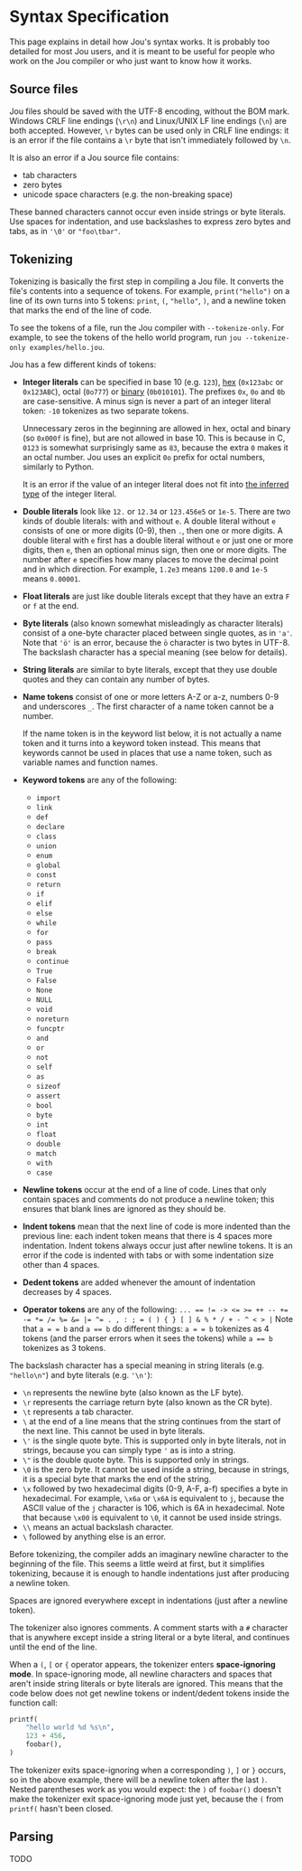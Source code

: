 # Syntax Specification

This page explains in detail how Jou's syntax works.
It is probably too detailed for most Jou users,
and it is meant to be useful for people who work on the Jou compiler
or who just want to know how it works.


## Source files

Jou files should be saved with the UTF-8 encoding, without the BOM mark.
Windows CRLF line endings (`\r\n`) and Linux/UNIX LF line endings (`\n`) are both accepted.
However, `\r` bytes can be used only in CRLF line endings:
it is an error if the file contains a `\r` byte that isn't immediately followed by `\n`.

It is also an error if a Jou source file contains:
- tab characters
- zero bytes
- unicode space characters (e.g. the non-breaking space)

These banned characters cannot occur even inside strings or byte literals.
Use spaces for indentation, and use backslashes to express zero bytes and tabs,
as in `'\0'` or `"foo\tbar"`.


## Tokenizing

Tokenizing is basically the first step in compiling a Jou file.
It converts the file's contents into a sequence of tokens.
For example, `print("hello")` on a line of its own turns into 5 tokens:
`print`, `(`, `"hello"`, `)`, and a newline token that marks the end of the line of code.

To see the tokens of a file, run the Jou compiler with `--tokenize-only`.
For example, to see the tokens of the hello world program,
run `jou --tokenize-only examples/hello.jou`.

Jou has a few different kinds of tokens:
- **Integer literals** can be specified in base 10 (e.g. `123`),
    [hex](../bitwise.md#hexadecimal-numbers) (`0x123abc` or `0x123ABC`),
    octal (`0o777`) or
    [binary](../bitwise.md#binary-numbers) (`0b010101`).
    The prefixes `0x`, `0o` and `0b` are case-sensitive.
    A minus sign is never a part of an integer literal token: `-10` tokenizes as two separate tokens.

    Unnecessary zeros in the beginning are allowed in hex, octal and binary (so `0x000f` is fine), but are not allowed in base 10.
    This is because in C, `0123` is somewhat surprisingly same as `83`, because the extra `0` makes it an octal number.
    Jou uses an explicit `0o` prefix for octal numbers, similarly to Python.

    It is an error if the value of an integer literal does not fit into
    [the inferred type](../types.md#type-inference) of the integer literal.

- **Double literals** look like `12.` or `12.34` or `123.456e5` or `1e-5`.
    There are two kinds of double literals: with and without `e`.
    A double literal without `e` consists of one or more digits (0-9), then `.`, then one or more digits.
    A double literal with `e` first has
    a double literal without `e` or just one or more digits,
    then `e`, then an optional minus sign, then one or more digits.
    The number after `e` specifies how many places to move the decimal point and in which direction.
    For example, `1.2e3` means `1200.0` and `1e-5` means `0.00001`.
- **Float literals** are just like double literals except that they have an extra `F` or `f` at the end.
- **Byte literals** (also known somewhat misleadingly as character literals)
    consist of a one-byte character placed between single quotes, as in `'a'`.
    Note that `'ö'` is an error, because the `ö` character is two bytes in UTF-8.
    The backslash character has a special meaning (see below for details).
- **String literals** are similar to byte literals,
    except that they use double quotes and they can contain any number of bytes.
- **Name tokens** consist of one or more letters A-Z or a-z, numbers 0-9 and underscores `_`.
    The first character of a name token cannot be a number.

    If the name token is in the keyword list below, it is not actually a name token
    and it turns into a keyword token instead.
    This means that keywords cannot be used in places that use a name token,
    such as variable names and function names.

- **Keyword tokens** are any of the following:
    - `import`
    - `link`
    - `def`
    - `declare`
    - `class`
    - `union`
    - `enum`
    - `global`
    - `const`
    - `return`
    - `if`
    - `elif`
    - `else`
    - `while`
    - `for`
    - `pass`
    - `break`
    - `continue`
    - `True`
    - `False`
    - `None`
    - `NULL`
    - `void`
    - `noreturn`
    - `funcptr`
    - `and`
    - `or`
    - `not`
    - `self`
    - `as`
    - `sizeof`
    - `assert`
    - `bool`
    - `byte`
    - `int`
    - `float`
    - `double`
    - `match`
    - `with`
    - `case`
- **Newline tokens** occur at the end of a line of code.
    Lines that only contain spaces and comments do not produce a newline token;
    this ensures that blank lines are ignored as they should be.
- **Indent tokens** mean that the next line of code is more indented than the previous line:
    each indent token means that there is 4 spaces more indentation.
    Indent tokens always occur just after newline tokens.
    It is an error if the code is indented with tabs or with some indentation size other than 4 spaces.
- **Dedent tokens** are added whenever the amount of indentation decreases by 4 spaces.
- **Operator tokens** are any of the following: `... == != -> <= >= ++ -- += -= *= /= %= &= |= ^= . , : ; = ( ) { } [ ] & % * / + - ^ < > |`
    Note that `a = = b` and `a == b` do different things:
    `a = = b` tokenizes as 4 tokens (and the parser errors when it sees the tokens)
    while `a == b` tokenizes as 3 tokens.

The backslash character has a special meaning in string literals (e.g. `"hello\n"`) and byte literals (e.g. `'\n'`):
- `\n` represents the newline byte (also known as the LF byte).
- `\r` represents the carriage return byte (also known as the CR byte).
- `\t` represents a tab character.
- `\` at the end of a line means that the string continues from the start of the next line.
    This cannot be used in byte literals.
- `\'` is the single quote byte.
    This is supported only in byte literals, not in strings,
    because you can simply type `'` as is into a string.
- `\"` is the double quote byte. This is supported only in strings.
- `\0` is the zero byte. It cannot be used inside a string, because in strings,
    it is a special byte that marks the end of the string.
- `\x` followed by two hexadecimal digits (0-9, A-F, a-f) specifies a byte in hexadecimal.
    For example, `\x6a` or `\x6A` is equivalent to `j`,
    because the ASCII value of the `j` character is 106,
    which is 6A in hexadecimal.
    Note that because `\x00` is equivalent to `\0`, it cannot be used inside strings.
- `\\` means an actual backslash character.
- `\` followed by anything else is an error.

Before tokenizing, the compiler adds an imaginary newline character to the beginning of the file.
This seems a little weird at first, but it simplifies tokenizing,
because it is enough to handle indentations just after producing a newline token.

Spaces are ignored everywhere except in indentations (just after a newline token).

The tokenizer also ignores comments.
A comment starts with a `#` character that is anywhere except inside a string literal or a byte literal,
and continues until the end of the line.

When a `(`, `[` or `{` operator appears, the tokenizer enters **space-ignoring mode**.
In space-ignoring mode, all newline characters and spaces
that aren't inside string literals or byte literals are ignored.
This means that the code below does not get newline tokens or indent/dedent tokens
inside the function call:

```python
printf(
    "hello world %d %s\n",
    123 + 456,
    foobar(),
)
```

The tokenizer exits space-ignoring when a corresponding `)`, `]` or `}` occurs,
so in the above example, there will be a newline token after the last `)`.
Nested parentheses work as you would expect:
the `)` of `foobar()` doesn't make the tokenizer exit space-ignoring mode just yet,
because the `(` from `printf(` hasn't been closed.


## Parsing

TODO
